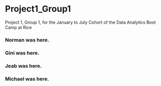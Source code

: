 # Project1_Group1
Project 1, Group 1, for the January to July Cohort of the Data Analytics Boot Camp at Rice
### Norman was here.
### Gini was here.
### Jeab was here.
### Michael was here. 

